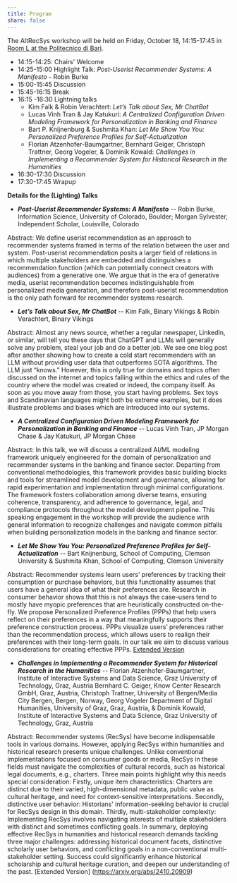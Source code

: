 ```yaml
---
title: Program
share: false
---
```


The AltRecSys workshop will be held on Friday, October 18, 14:15-17:45 in [Room L at the Politecnico di Bari](https://recsys.acm.org/recsys24/location/#campus).

* 14:15-14:25: Chairs' Welcome
* 14:25-15:00 Highlight Talk:  _Post-Userist Recommender Systems: A Manifesto_ - Robin Burke
* 15:00-15:45 Discussion
* 15:45-16:15 Break
* 16:15 -16:30 Lightning talks
   * Kim Falk & Robin Verachtert: _Let’s Talk about Sex, Mr ChatBot_
   * Lucas Vinh Tran & Jay Katukuri: _A Centralized Configuration Driven Modeling Framework for Personalization in Banking and Finance_
   * Bart P. Knijnenburg & Sushmita Khan: _Let Me Show You You: Personalized Preference Profiles for Self-Actualization_
   * Florian Atzenhofer-Baumgartner, Bernhard Geiger, Christoph Trattner, Georg Vogeler, & Dominik Kowald: _Challenges in Implementing a Recommender System for Historical Research in the Humanities_
* 16:30-17:30 Discussion
* 17:30-17:45 Wrapup 

**Details for the (Lighting) Talks**
* _**Post-Userist Recommender Systems: A Manifesto**_
    -- Robin Burke, Information Science, University of Colorado, Boulder; Morgan Sylvester, Independent Scholar, Louisville, Colorado

Abstract: 
We define userist recommendation as an approach to recommender systems framed in terms of the relation between the user and system. Post-userist recommendation posits a larger field of relations in which multiple stakeholders are embedded and distinguishes a recommendation function (which can potentially connect creators with audiences) from a generative one. We argue that in the era of generative media, userist recommendation becomes indistinguishable from personalized media generation, and therefore post-userist recommendation is the only path forward for recommender systems research.
  
* _**Let’s Talk about Sex, Mr ChatBot**_
  --   Kim Falk, Binary Vikings & Robin Verachtert, Binary Vikings

Abstract: Almost any news source, whether a regular newspaper, LinkedIn, or similar, will tell you these days that ChatGPT and LLMs will generally solve any problem, steal your job and do a better job. We see one blog post after another showing how to create a cold start recommenders with an LLM without providing user data that outperforms SOTA algorithms. The LLM just “knows.” However, this is only true for domains and topics often discussed on the internet and topics falling within the ethics and rules of the country where the model was created or indeed, the company itself. As soon as you move away from those, you start having problems. 
Sex toys and Scandinavian languages might both be extreme examples, but it does illustrate problems and biases which are introduced into our systems.

* _**A Centralized Configuration Driven Modeling Framework for Personalization in Banking and Finance**_
    -- Lucas Vinh Tran, JP Morgan Chase & Jay Katukuri, JP Morgan Chase

Abstract: 
In this talk, we will discuss a centralized AI/ML modeling framework uniquely engineered for the domain of personalization and recommender systems in the banking and finance sector. Departing from conventional methodologies, this framework provides basic building blocks and tools for streamlined model development and governance, allowing for rapid experimentation and implementation through minimal configurations. The framework fosters collaboration among diverse teams, ensuring coherence, transparency, and adherence to governance, legal, and compliance protocols throughout the model development pipeline. This speaking engagement in the workshop will provide the audience with general information to recognize challenges and navigate common pitfalls when building personalization models in the banking and finance sector.

* _**Let Me Show You You: Personalized Preference Profiles for Self-Actualization**_
    -- Bart Knijnenburg, School of Computing, Clemson University & Sushmita Khan, School of Computing, Clemson University

Abstract: 
Recommender systems learn users’ preferences by tracking their consumption or purchase behaviors, but this functionality assumes that users have a general idea of what their preferences are. Research in consumer behavior shows that this is not always the case–users tend to mostly have myopic preferences that are heuristically constructed on-the-fly. We propose Personalized Preference Profiles (PPPs) that help users reflect on their preferences in a way that meaningfully supports their preference construction process. PPPs visualize users’ preferences rather than the recommendation process, which allows users to realign their preferences with their long-term goals. In our talk we aim to discuss various considerations for creating effective PPPs. [Extended Version](https://www.usabart.nl/portfolio/PPPs.pdf)

* _**Challenges in Implementing a Recommender System for Historical Research in the Humanities**_
    -- Florian Atzenhofer-Baumgartner, Institute of Interactive Systems and Data Science, Graz University of Technology, Graz, Austria
Bernhard C. Geiger, Know Center Research GmbH, Graz, Austria, Christoph Trattner,  University of Bergen/Media City Bergen, Bergen, Norway, 
Georg Vogeler Department of Digital Humanities, University of Graz, Graz, Austria, & Dominik Kowald, Institute of Interactive Systems and Data Science, Graz University of Technology, Graz, Austria

Abstract: 
Recommender systems (RecSys) have become indispensable tools in various domains. However, applying RecSys within humanities and historical research presents unique challenges. Unlike conventional implementations focused on consumer goods or media, RecSys in these fields must navigate the complexities of cultural records, such as historical legal documents, e.g., charters. Three main points highlight why this needs special consideration:
Firstly, unique item characteristics: Charters are distinct due to their varied, high-dimensional metadata, public value as cultural heritage, and need for context-sensitive interpretations. Secondly, distinctive user behavior: Historians' information-seeking behavior is crucial for RecSys design in this domain. Thirdly, multi-stakeholder complexity: Implementing RecSys involves navigating interests of multiple stakeholders with distinct and sometimes conflicting goals. 
In summary, deploying effective RecSys in humanities and historical research demands tackling three major challenges: addressing historical document facets, distinctive scholarly user behaviors, and conflicting goals in a non-conventional multi-stakeholder setting. Success could significantly enhance historical scholarship and cultural heritage curation, and deepen our understanding of the past. [Extended Version] (https://arxiv.org/abs/2410.20909)

  
